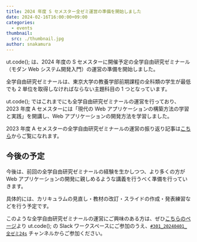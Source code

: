 ```yaml
---
title: 2024 年度 S セメスター全ゼミ運営の準備を開始しました
date: 2024-02-16T16:00:00+09:00
categories:
  - events
thumbnail:
  src: ./thumbnail.jpg
author: snakamura
---
```


ut.code(); は、2024 年度の S セメスターに開催予定の全学自由研究ゼミナール（モダン Web システム開発入門）の運営の準備を開始しました。

全学自由研究ゼミナールは、東京大学の教養学部前期課程の全科類の学生が最低でも 2 単位を取得しなければならない主題科目の 1 つとなっています。

ut.code(); ではこれまでにも全学自由研究ゼミナールの運営を行っており、2023 年度 A セメスターには「現代の Web アプリケーションの構築方法の学習と実践」を開講し、Web アプリケーションの開発方法を学習しました。

2023 年度 A セメスターの全学自由研究ゼミナールの運営の振り返り記事は[こちら](https://utcode.net/articles/2023-a-specialized-seminar-report/)からご覧になれます。

## 今後の予定

今後は、前回の全学自由研究ゼミナールの経験を生かしつつ、より多くの方が Web アプリケーションの開発に親しめるような講義を行うべく準備を行っていきます。

具体的には、カリキュラムの見直し・教材の改訂・スライドの作成・発表練習などを行う予定です。

このような全学自由研究ゼミナールの運営にご興味のある方は、ぜひ[こちらのページ](https://utcode.net/join/)より ut.code(); の Slack ワークスペースにご参加のうえ、[`#301_20240401_全ゼミ24s`](https://utcode.slack.com/archives/C060PGJGUKT) チャンネルからご参加ください。
